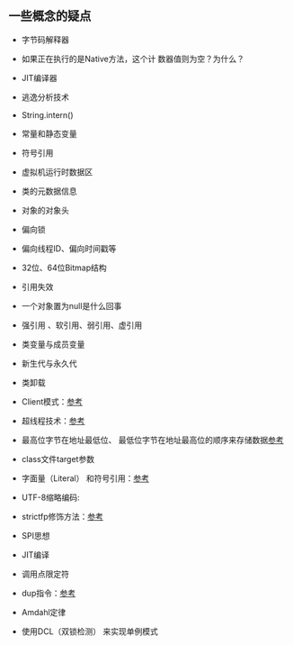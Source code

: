 ##  一些概念的疑点

+ 字节码解释器
+ 如果正在执行的是Native方法，这个计 数器值则为空？为什么？
+ JIT编译器
+ 逃逸分析技术
+ String.intern()
+ 常量和静态变量
+ 符号引用
+ 虚拟机运行时数据区
+ 类的元数据信息
+ 对象的对象头
+ 偏向锁
+ 偏向线程ID、偏向时间戳等
+ 32位、64位Bitmap结构
+ 引用失效 
+ 一个对象置为null是什么回事
+ 强引用 、软引用、弱引用、虚引用
+ 类变量与成员变量
+ 新生代与永久代
+ 类卸载
+ Client模式：[参考](<https://www.jb51.net/article/129592.htm>)
+ 超线程技术：[参考](<https://www.cnblogs.com/idorax/p/6884088.html>)



+ 最高位字节在地址最低位、 最低位字节在地址最高位的顺序来存储数据[参考](<https://www.cnblogs.com/cuijl/p/8005741.html>)
+ class文件target参数
+ 字面量（Literal） 和符号引用：[参考](<https://blog.csdn.net/BraveLoser/article/details/82500474>)
+ UTF-8缩略编码:
+ strictfp修饰方法：[参考](<https://digga2012.iteye.com/blog/52957>)
+ SPI思想
+ JIT编译



+ 调用点限定符
+ dup指令：[参考](<https://www.zhihu.com/question/52749416>)



+ Amdahl定律

+ 使用DCL（双锁检测） 来实现单例模式

